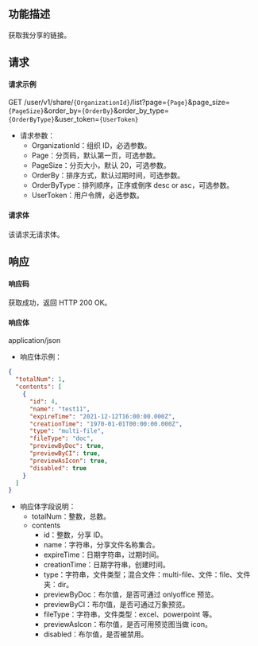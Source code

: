 ## 功能描述

获取我分享的链接。


## 请求

#### 请求示例

GET /user/v1/share/`{OrganizationId}`/list?page=`{Page}`&page_size=`{PageSize}`&order_by=`{OrderBy}`&order_by_type=`{OrderByType}`&user_token=`{UserToken}`

- 请求参数：
  - OrganizationId：组织 ID，必选参数。
  - Page：分页码，默认第一页，可选参数。
  - PageSize：分页大小，默认 20，可选参数。
  - OrderBy：排序方式，默认过期时间，可选参数。
  - OrderByType：排列顺序，正序或倒序 desc or asc，可选参数。
  - UserToken：用户令牌，必选参数。
  
#### 请求体

该请求无请求体。

## 响应

#### 响应码

获取成功，返回 HTTP 200 OK。

#### 响应体

application/json

- 响应体示例：

```json
{
  "totalNum": 1,
  "contents": [
    {
      "id": 4,
      "name": "test11",
      "expireTime": "2021-12-12T16:00:00.000Z",
      "creationTime": "1970-01-01T00:00:00.000Z",
      "type": "multi-file",
      "fileType": "doc",
      "previewByDoc": true,
      "previewByCI": true,
      "previewAsIcon": true,
      "disabled": true
    }
  ]
}
```

- 响应体字段说明：
  - totalNum：整数，总数。
  - contents
    - id：整数，分享 ID。
    - name：字符串，分享文件名称集合。
    - expireTime：日期字符串，过期时间。
    - creationTime：日期字符串，创建时间。
    - type：字符串，文件类型；混合文件：multi-file、文件：file、文件夹：dir。
    - previewByDoc：布尔值，是否可通过 onlyoffice 预览。
    - previewByCI：布尔值，是否可通过万象预览。
    - fileType：字符串，文件类型：excel、powerpoint 等。
    - previewAsIcon：布尔值，是否可用预览图当做 icon。
    - disabled：布尔值，是否被禁用。
